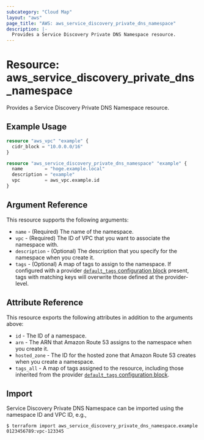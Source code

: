```yaml
---
subcategory: "Cloud Map"
layout: "aws"
page_title: "AWS: aws_service_discovery_private_dns_namespace"
description: |-
  Provides a Service Discovery Private DNS Namespace resource.
---
```


# Resource: aws_service_discovery_private_dns_namespace

Provides a Service Discovery Private DNS Namespace resource.

## Example Usage

```terraform
resource "aws_vpc" "example" {
  cidr_block = "10.0.0.0/16"
}

resource "aws_service_discovery_private_dns_namespace" "example" {
  name        = "hoge.example.local"
  description = "example"
  vpc         = aws_vpc.example.id
}
```

## Argument Reference

This resource supports the following arguments:

* `name` - (Required) The name of the namespace.
* `vpc` - (Required) The ID of VPC that you want to associate the namespace with.
* `description` - (Optional) The description that you specify for the namespace when you create it.
* `tags` - (Optional) A map of tags to assign to the namespace. If configured with a provider [`default_tags` configuration block](https://registry.terraform.io/providers/hashicorp/aws/latest/docs#default_tags-configuration-block) present, tags with matching keys will overwrite those defined at the provider-level.

## Attribute Reference

This resource exports the following attributes in addition to the arguments above:

* `id` - The ID of a namespace.
* `arn` - The ARN that Amazon Route 53 assigns to the namespace when you create it.
* `hosted_zone` - The ID for the hosted zone that Amazon Route 53 creates when you create a namespace.
* `tags_all` - A map of tags assigned to the resource, including those inherited from the provider [`default_tags` configuration block](https://registry.terraform.io/providers/hashicorp/aws/latest/docs#default_tags-configuration-block).

## Import

Service Discovery Private DNS Namespace can be imported using the namespace ID and VPC ID, e.g.,

```
$ terraform import aws_service_discovery_private_dns_namespace.example 0123456789:vpc-123345
```
